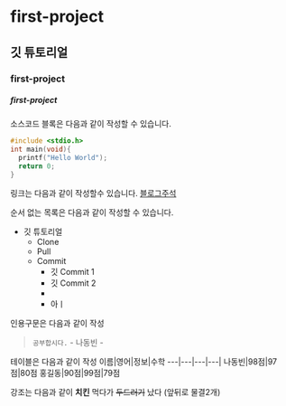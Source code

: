 # first-project
## 깃 튜토리얼
### first-project
##### first-project

소스코드 블록은 다음과 같이 작성할 수 있습니다.
```c
#include <stdio.h>
int main(void){
  printf("Hello World");
  return 0;
}
```

링크는 다음과 같이 작성할수 있습니다.
[블로그주석](https://blog.naver.com/ndb796)

순서 없는 목록은 다음과 같이 작성할 수 있습니다.

* 깃 튜토리얼
  *  Clone
  *  Pull
  *  Commit
     * 깃 Commit 1
     * 깃 Commit 2
     * 
     * 아ㅣ

인용구문은 다음과 같이 작성
> `공부합시다.` - 나동빈 -

테이블은 다음과 같이 작성
이름|영어|정보|수학
---|---|---|---|
나동빈|98점|97점|80점
홍길동|90점|99점|79점


강조는 다음과 같이
**치킨** 먹다가 ~~두드러기~~ 났다  (앞뒤로 물결2개)
